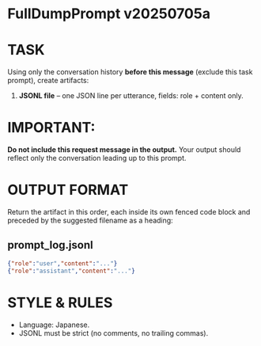 # FullDumpPrompt v20250705a

# TASK
Using only the conversation history **before this message** (exclude this task prompt),
create artifacts:

1. **JSONL file** – one JSON line per utterance, fields: role + content only.

# IMPORTANT:
**Do not include this request message in the output.**
Your output should reflect only the conversation leading up to this prompt.

# OUTPUT FORMAT
Return the artifact in this order, each inside its own fenced code block
and preceded by the suggested filename as a heading:

## prompt\_log.jsonl

```json
{"role":"user","content":"..."}
{"role":"assistant","content":"..."}
```

# STYLE & RULES

* Language: Japanese.
* JSONL must be strict (no comments, no trailing commas).
